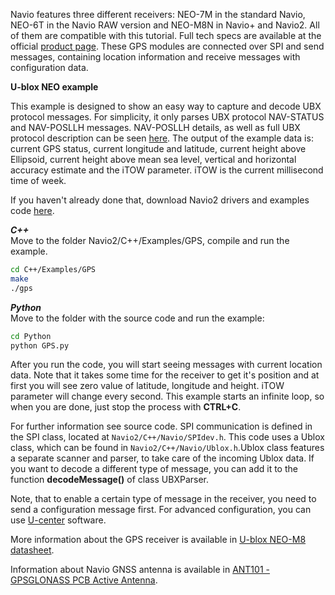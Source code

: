 
Navio features three different receivers: NEO-7M in the standard Navio, NEO-6T in the Navio RAW version and NEO-M8N in Navio+ and Navio2. All of them are compatible with this tutorial. Full tech specs are available at the official [product page](http://www.u-blox.com/en/gps-modules/pvt-modules.html). These GPS modules are connected over SPI and send messages, containing location information and receive messages with configuration data.

**U-blox NEO example**

This example is designed to show an easy way to capture and decode UBX protocol messages. For simplicity, it only parses UBX protocol NAV-STATUS and NAV-POSLLH messages. NAV-POSLLH details, as well as full UBX protocol description can be seen [here](http://www.u-blox.com/images/downloads/Product_Docs/u-blox6_ReceiverDescriptionProtocolSpec_%28GPS.G6-SW-10018%29.pdf). The output of the example data is: current GPS status, current longitude and latitude, current height above Ellipsoid, current height above mean sea level, vertical and horizontal accuracy estimate and the iTOW parameter. iTOW is the current millisecond time of week.

If you haven't already done that, download Navio2 drivers and examples code [here](navio-repository-cloning/). 

***C++***  
Move to the folder Navio2/C++/Examples/GPS, compile and run the example.
```bash
cd C++/Examples/GPS
make
./gps
```

***Python***  
Move to the folder with the source code and run the example:
```bash
cd Python
python GPS.py
```  

After you run the code, you will start seeing messages with current location data. Note that it takes some time for the receiver to get it's position and at first you will see zero value of latitude, longitude and height. iTOW parameter will change every second. This example starts an infinite loop, so when you are done, just stop the process with **CTRL+C**.


For further information see source code. SPI communication is defined in the SPI class, located at `Navio2/C++/Navio/SPIdev.h`. This code uses a Ublox class, which can be found in `Navio2/C++/Navio/Ublox.h`.Ublox class features a separate scanner and parser, to take care of the incoming Ublox data.
If you want to decode a different type of message, you can add it to the function **decodeMessage()** of class UBXParser.

Note, that to enable a certain type of message in the receiver, you need to send a configuration message first. For advanced configuration, you can use
[U-center](gps-ublox-ucenter/) software.

More information about the GPS receiver is available in [U-blox NEO-M8 datasheet](https://www.u-blox.com/sites/default/files/NEO-M8_DataSheet_%28UBX-13003366%29.pdf).

Information about Navio GNSS antenna is available in [ANT101 - GPSGLONASS PCB Active Antenna](http://files.emlid.com/ANT101-PCB-Antenna-Datasheet.pdf).
